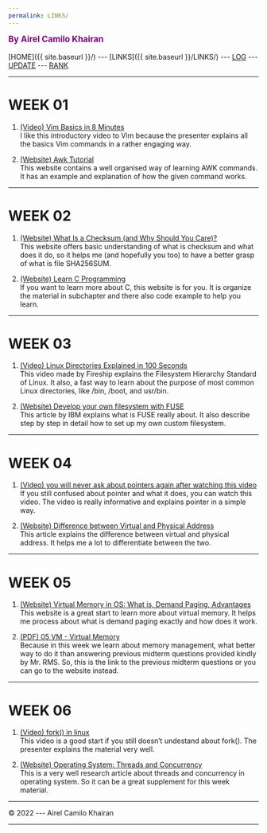 ```yaml
---
permalink: LINKS/
---
```

<span style="color:purple; font-weight:bold; font-size:larger;">By Airel Camilo Khairan</span>
<br><br>
[HOME]({{ site.baseurl }}/) ---
[LINKS]({{ site.baseurl }}/LINKS/) ---
[LOG](https://airelcamilo.github.io/os222/TXT/mylog.txt) ---
[UPDATE](https://airelcamilo.github.io/os222/TXT/myupdate.txt) ---
[RANK](https://airelcamilo.github.io/os222/TXT/myrank.txt)
<br>
<hr>

# WEEK 01

1. [(Video) Vim Basics in 8 Minutes](https://www.youtube.com/watch?v=ggSyF1SVFr4)<br>
I like this introductory video to Vim because the presenter explains all the basics Vim commands in a rather engaging way.

2. [(Website) Awk Tutorial](https://www.tutorialspoint.com/awk/index.htm)<br>
This website contains a well organised way of learning AWK commands. It has an example and explanation of how the given command works.

<hr>

# WEEK 02

1. [(Website) What Is a Checksum (and Why Should You Care)?](https://www.howtogeek.com/363735/what-is-a-checksum-and-why-should-you-care/)<br>
This website offers basic understanding of what is checksum and what does it do, so it helps me (and hopefully you too) to have a better grasp of what is file SHA256SUM.

2. [(Website) Learn C Programming](https://www.w3schools.com/c/)<br>
If you want to learn more about C, this website is for you. It is organize the material in subchapter and there also code example to help you learn.

<hr>

# WEEK 03

1. [(Video) Linux Directories Explained in 100 Seconds](https://www.youtube.com/watch?v=42iQKuQodW4)<br>
This video made by Fireship explains the Filesystem Hierarchy Standard of Linux. It also, a fast way to learn about the purpose of most common Linux directories, like /bin, /boot, and usr/bin.

2. [(Website) Develop your own filesystem with FUSE](https://developer.ibm.com/articles/l-fuse/)<br>
This article by IBM explains what is FUSE really about. It also describe step by step in detail how to set up my own custom filesystem.

<hr>

# WEEK 04

1. [(Video) you will never ask about pointers again after watching this video](https://www.youtube.com/watch?v=2ybLD6_2gKM)<br>
If you still confused about pointer and what it does, you can watch this video. The video is really informative and explains pointer in a simple way.

2. [(Website) Difference between Virtual and Physical Address](https://www.javatpoint.com/virtual-vs-physical-address)<br>
This article explains the difference between virtual and physical address. It helps me a lot to differentiate between the two.

<hr>

# WEEK 05

1. [(Website) Virtual Memory in OS: What is, Demand Paging, Advantages](https://www.guru99.com/virtual-memory-in-operating-system.html)<br>
This website is a great start to learn more about virtual memory. It helps me process about what is demand paging exactly and how does it work.

2. [(PDF) 05 VM - Virtual Memory](https://rms46.vlsm.org/2/200.pdf) <br>
Because in this week we learn about memory management, what better way to do it than answering previous midterm questions provided kindly by Mr. RMS. So, this is the link to the previous midterm questions or you can go to the website instead.

<hr>

# WEEK 06

1. [(Video) fork() in linux](https://www.youtube.com/watch?v=CaWgJIbwb-4)<br>
This video is a good start if you still doesn’t undestand about fork(). The presenter explains the material very well.

2. [(Website) Operating System: Threads and Concurrency](https://medium.com/@akhandmishra/operating-system-threads-and-concurrency-aec2036b90f8)<br>
This is a very well research article about threads and concurrency in operating system. So it can be a great supplement for this week material.

<hr>
© 2022 --- Airel Camilo Khairan
<hr>
